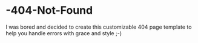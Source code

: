 # -404-Not-Found
I was bored and decided to create this customizable 404 page template to help you handle errors with grace and style ;-)
